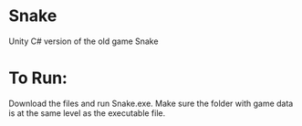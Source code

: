 # Snake
Unity C# version of the old game Snake

# To Run:
Download the files and run Snake.exe. Make sure the folder with game data is at the same level as the executable file.
